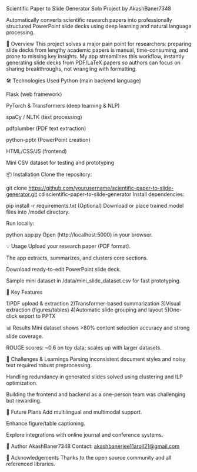 Scientific Paper to Slide Generator
Solo Project by AkashBaner7348

Automatically converts scientific research papers into professionally structured PowerPoint slide decks using deep learning and natural language processing.

🚀 Overview
This project solves a major pain point for researchers: preparing slide decks from lengthy academic papers is manual, time-consuming, and prone to missing key insights. My app streamlines this workflow, instantly generating slide decks from PDF/LaTeX papers so authors can focus on sharing breakthroughs, not wrangling with formatting.

🛠️ Technologies Used
Python (main backend language)

Flask (web framework)

PyTorch & Transformers (deep learning & NLP)

spaCy / NLTK (text processing)

pdfplumber (PDF text extraction)

python-pptx (PowerPoint creation)

HTML/CSS/JS (frontend)

Mini CSV dataset for testing and prototyping

📦 Installation
Clone the repository:


git clone https://github.com/yourusername/scientific-paper-to-slide-generator.git
cd scientific-paper-to-slide-generator
Install dependencies:


pip install -r requirements.txt
(Optional) Download or place trained model files into /model directory.

Run locally:

python app.py
Open (http://localhost:5000) in your browser.

💡 Usage
Upload your research paper (PDF format).

The app extracts, summarizes, and clusters core sections.

Download ready-to-edit PowerPoint slide deck.

Sample mini dataset in /data/mini_slide_dataset.csv for fast prototyping.

🌟 Key Features

1)PDF upload & extraction
2)Transformer-based summarization
3)Visual extraction (figures/tables)
4)Automatic slide grouping and layout
5)One-click export to PPTX

📊 Results
Mini dataset shows >80% content selection accuracy and strong slide coverage.

ROUGE scores: ~0.6 on toy data; scales up with larger datasets.

🧠 Challenges & Learnings
Parsing inconsistent document styles and noisy text required robust preprocessing.

Handling redundancy in generated slides solved using clustering and ILP optimization.

Building the frontend and backend as a one-person team was challenging but rewarding.

🔮 Future Plans
Add multilingual and multimodal support.

Enhance figure/table captioning.

Explore integrations with online journal and conference systems.

👤 Author
AkashBaner7348
Contact: akashbanerjee11aroll21@gmail.com

🙏 Acknowledgements
Thanks to the open source community and all referenced libraries.
